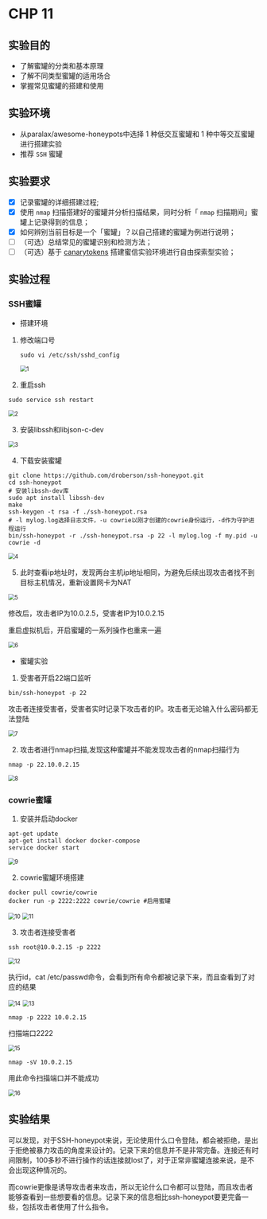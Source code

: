 

# CHP 11

## 实验目的

- 了解蜜罐的分类和基本原理
- 了解不同类型蜜罐的适用场合
- 掌握常见蜜罐的搭建和使用

## 实验环境

- 从paralax/awesome-honeypots中选择 1 种低交互蜜罐和 1 种中等交互蜜罐进行搭建实验
- 推荐 `SSH` 蜜罐

## 实验要求

- [x] 记录蜜罐的详细搭建过程;
- [x] 使用 `nmap` 扫描搭建好的蜜罐并分析扫描结果，同时分析「 `nmap` 扫描期间」蜜罐上记录得到的信息；
- [x] 如何辨别当前目标是一个「蜜罐」？以自己搭建的蜜罐为例进行说明；
- [ ] （可选）总结常见的蜜罐识别和检测方法；
- [ ] （可选）基于 [canarytokens](https://github.com/thinkst/canarytokens) 搭建蜜信实验环境进行自由探索型实验；

## 实验过程

### SSH蜜罐

* 搭建环境

1. 修改端口号  

   ```shell
   sudo vi /etc/ssh/sshd_config 
   ```

   <img src="chp11\1.png" alt="1" style="zoom:80%;" />

2. 重启ssh

```shell
sudo service ssh restart
```

<img src="chp11\2.png" alt="2" style="zoom:80%;" />

3. 安装libssh和libjson-c-dev

<img src="chp11\3.png" alt="3" style="zoom:80%;" />

4. 下载安装蜜罐

```shell
git clone https://github.com/droberson/ssh-honeypot.git
cd ssh-honeypot
# 安装libssh-dev库
sudo apt install libssh-dev
make
ssh-keygen -t rsa -f ./ssh-honeypot.rsa
# -l mylog.log选择日志文件，-u cowrie以刚才创建的cowrie身份运行，-d作为守护进程运行
bin/ssh-honeypot -r ./ssh-honeypot.rsa -p 22 -l mylog.log -f my.pid -u cowrie -d
```

<img src="chp11\4.png" alt="4" style="zoom:80%;" />

5. 此时查看ip地址时，发现两台主机ip地址相同，为避免后续出现攻击者找不到目标主机情况，重新设置网卡为NAT

<img src="chp11\5.png" alt="5" style="zoom:80%;" />

修改后，攻击者IP为10.0.2.5，受害者IP为10.0.2.15

重启虚拟机后，开启蜜罐的一系列操作也重来一遍

<img src="chp11\6.png" alt="6" style="zoom:80%;" />

* 蜜罐实验

1. 受害者开启22端口监听

```shell
bin/ssh-honeypot -p 22
```

攻击者连接受害者，受害者实时记录下攻击者的IP。攻击者无论输入什么密码都无法登陆

<img src="chp11\7.png" alt="7" style="zoom:80%;" />

2. 攻击者进行nmap扫描,发现这种蜜罐并不能发现攻击者的nmap扫描行为

```shell
nmap -p 22.10.0.2.15
```



<img src="chp11\8.png" alt="8" style="zoom:80%;" />

### cowrie蜜罐

1. 安装并启动docker

```shell
apt-get update
apt-get install docker docker-compose
service docker start
```

<img src="chp11\9.png" alt="9" style="zoom:80%;" />

2. cowrie蜜罐环境搭建

```shell
docker pull cowrie/cowrie
docker run -p 2222:2222 cowrie/cowrie #启用蜜罐
```

<img src="chp11\10.png" alt="10" style="zoom:80%;" />

<img src="chp11\11.png" alt="11" style="zoom:80%;" />

3. 攻击者连接受害者

```shell
ssh root@10.0.2.15 -p 2222
```

<img src="chp11\12.png" alt="12" style="zoom:80%;" />

执行id，cat /etc/passwd命令，会看到所有命令都被记录下来，而且查看到了对应的结果

<img src="chp11\14.png" alt="14" style="zoom:80%;" />

<img src="chp11\13.png" alt="13" style="zoom:80%;" />

```shell
nmap -p 2222 10.0.2.15
```

扫描端口2222

<img src="chp11\15.png" alt="15" style="zoom:80%;" />

```shell
nmap -sV 10.0.2.15
```

用此命令扫描端口并不能成功

<img src="chp11\16.png" alt="16" style="zoom:80%;" />



## 实验结果

可以发现，对于SSH-honeypot来说，无论使用什么口令登陆，都会被拒绝，是出于拒绝被暴力攻击的角度来设计的。记录下来的信息并不是非常完备。连接还有时间限制，100多秒不进行操作的话连接就lost了，对于正常非蜜罐连接来说，是不会出现这种情况的。

而cowrie更像是诱导攻击者来攻击，所以无论什么口令都可以登陆，而且攻击者能够查看到一些想要看的信息。记录下来的信息相比ssh-honeypot要更完备一些，包括攻击者使用了什么指令。

